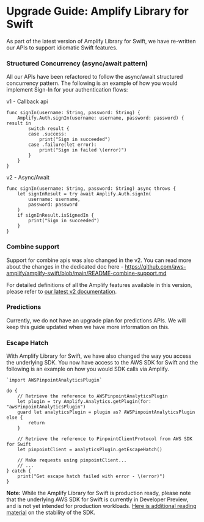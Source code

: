 # Upgrade Guide: Amplify Library for Swift

As part of the latest version of Amplify Library for Swift, we have re-written our APIs to support idiomatic Swift features. 

### Structured Concurrency (async/await pattern)

All our APIs have been refactored to follow the async/await structured concurrency pattern. The following is an example of how you would implement Sign-In for your authentication flows:

v1 - Callback api

```
func signIn(username: String, password: String) {
    Amplify.Auth.signIn(username: username, password: password) { result in
        switch result {
        case .success:
            print("Sign in succeeded")
        case .failure(let error):
            print("Sign in failed \(error)")
        }
    }
}
```

v2 - Async/Await

```
func signIn(username: String, password: String) async throws {
    let signInResult = try await Amplify.Auth.signIn(
        username: username, 
        password: password
    )
    if signInResult.isSignedIn {
        print("Sign in succeeded")
    }
}
```

### Combine support

Support for combine apis was also changed in the v2. You can read more about the changes in the dedicated doc here - 
https://github.com/aws-amplify/amplify-swift/blob/main/README-combine-support.md

For detailed definitions of all the Amplify features available in this version, please refer to [our latest v2 documentation](https://docs.amplify.aws/lib/q/platform/ios/).

### Predictions

Currently, we do not have an upgrade plan for predictions APIs. We will keep this guide updated when we have more information on this.

### Escape Hatch

With Amplify Library for Swift, we have also changed the way you access the underlying SDK. You now have access to the AWS SDK for Swift and the following is an example on how you would SDK calls via Amplify.

```
`import AWSPinpointAnalyticsPlugin`

do {
    // Retrieve the reference to AWSPinpointAnalyticsPlugin
    let plugin = try Amplify.Analytics.getPlugin(for: "awsPinpointAnalyticsPlugin")
    guard let analyticsPlugin = plugin as? AWSPinpointAnalyticsPlugin else {
        return
    }
    
    // Retrieve the reference to PinpointClientProtocol from AWS SDK for Swift
    let pinpointClient = analyticsPlugin.getEscapeHatch()

    // Make requests using pinpointClient...
    // ...
} catch {
    print("Get escape hatch failed with error - \(error)")
}
```

**Note:** While the Amplify Library for Swift is production ready, please note that the underlying AWS SDK for Swift is currently in Developer Preview, and is not yet intended for production workloads. [Here is additional reading material](https://github.com/awslabs/aws-sdk-swift/blob/main/docs/stability.md) on the stability of the SDK.
